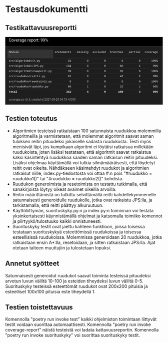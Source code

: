 # Testausdokumentti
## Testikattavuusreportti
![Testikattavuusreportti](coverage.png)
## Testien toteutus
- Algoritmien testeissä ratkaistaan 100 satunnaista ruudukkoa molemmilla algoritmeilla ja varmistetaan, että molemmat algoritmit saavat saman tuloksen reitin pituudeksi jokaiselle sadasta ruudukosta. Testi myös menisivät läpi, jos kumpikaan algoritmi ei löytäisi ratkaisua millekään ruudukoista, joten lisäksi testataan, että algoritmit saavat ratkaistua kaksi käsintehtyä ruudukkoa saaden saman ratkaisun reitin pituudeksi. Lisäksi ohjelmaa käyttämällä voi tutkia silmämääräisesti, että löydetyt reitit ovat oikeita. Nähdäkseen käsintehdyt ruudukot ja algoritmien ratkaisut niille, index.py-tiedostosta voi ottaa #:n pois "#ruudukko = ruudukko1()" tai "#ruudukko = ruudukko2()" kohdista.
- Ruudukon generoimista ja resetoimista on testattu tutkimalla, että sanakirjoista löytyy oikeat avaimet oikeilla arvoilla.
- Reitin määrittämistä on tutkittu selvittämällä reitti kahdellekymmenelle satunnaisesti generoidulle ruudukolle, jotka ovat ratkaistu JPS:lla, ja tarkistamalla, että reitti päättyy alkuruutuun.
- Käyttöliittymän, suorituskyky.py:n ja index.py:n toiminnan voi testata yksinkertaisesti käynnistämällä ohjelmat ja katsomalla toimiiko komennot ja piirtyykö/tulostuuko kaikki onnistuneesti.
- Suorituskyky testit ovat jaettu kahteen funktioon, joissa toisessa testataan suorituskykyä esteettömissä ruudukoissa ja toisessa esteellisissä ruudukoissa. Molemmissa generoidaan 20 ruudukkoa, jotka ratkaistaan ensin A*:lla, resetoidaan, ja sitten ratkaistaan JPS:lla. Ajat otetaan talteen muuttujiin ja tulostetaan lopuksi.
## Annetut syötteet
Satunnaisesti generoidut ruudukot saavat toiminta testeissä pituudeksi arvotun luvun väliltä 10-100 ja esteiden tiheydeksi luvun väliltä 0-5. Suorituskyky testeissä esteettömät ruudukot ovat 200x200 pituisia ja esteelliset 100x100 pituisia este tiheydellä 1.
## Testien toistettavuus
Komennolla "poetry run invoke test" kaikki ohjelmiston toimintaan liittyvät testit voidaan suorittaa automaattisesti. Komennolla "poetry run invoke coverage-report" näistä testeistä voi ladata kattavuusreportin. Komennolla "poetry run invoke suorituskyky" voi suorittaa suorituskyky testit.
